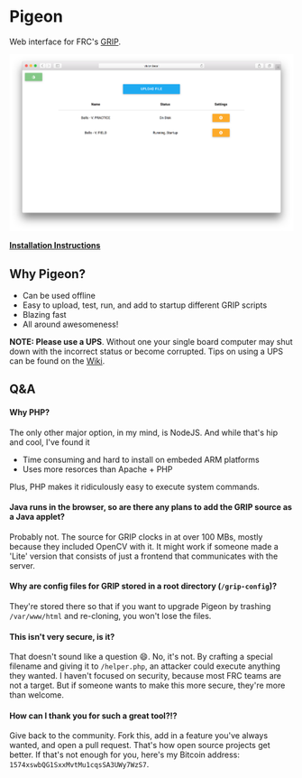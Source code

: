 # Pigeon
Web interface for FRC's [GRIP](https://github.com/WPIRoboticsProjects/GRIP).

![Screenshot](screenshot.png)

**[Installation Instructions](https://github.com/codetheweb/Pigeon/wiki/Linux-Installation)**

## Why Pigeon?
- Can be used offline
- Easy to upload, test, run, and add to startup different GRIP scripts
- Blazing fast
- All around awesomeness!

**NOTE: Please use a UPS**.  Without one your single board computer may shut down with the incorrect status or become corrupted.  Tips on using a UPS can be found on the [Wiki](https://github.com/codetheweb/Pigeon/wiki/UPS).

## Q&A
#### Why PHP?
The only other major option, in my mind, is NodeJS.  And while that's hip and cool, I've found it
- Time consuming and hard to install on embeded ARM platforms
- Uses more resorces than Apache + PHP

Plus, PHP makes it ridiculously easy to execute system commands.

#### Java runs in the browser, so are there any plans to add the GRIP source as a Java applet?
Probably not.  The source for GRIP clocks in at over 100 MBs, mostly because they included OpenCV with it.  It might work if someone made a 'Lite' version that consists of just a frontend that communicates with the server.

#### Why are config files for GRIP stored in a root directory (`/grip-config`)?
They're stored there so that if you want to upgrade Pigeon by trashing `/var/www/html` and re-cloning, you won't lose the files.

#### This isn't very secure, is it?
That doesn't sound like a question :smile:.  No, it's not.  By crafting a special filename and giving it to `/helper.php`, an attacker could execute anything they wanted.  I haven't focused on security, because most FRC teams are not a target.  But if someone wants to make this more secure, they're more than welcome.

#### How can I thank you for such a great tool?!?
Give back to the community.  Fork this, add in a feature you've always wanted, and open a pull request.  That's how open source projects get better.  If that's not enough for you, here's my Bitcoin address: `1574xswbQG1SxxMvtMu1cqsSA3UWy7WzS7`.
